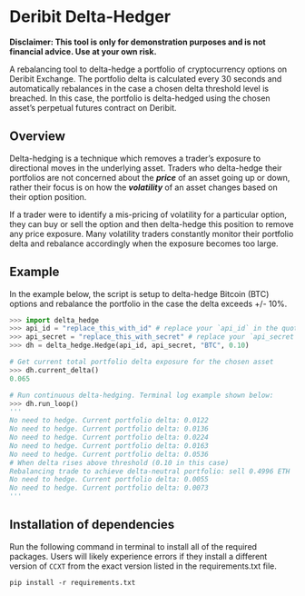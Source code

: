 # Deribit Delta-Hedger
**Disclaimer: This tool is only for demonstration purposes and is not financial advice. Use at your own risk.**

A rebalancing tool to delta-hedge a portfolio of cryptocurrency options on Deribit Exchange. The portfolio delta is calculated every 30 seconds and automatically rebalances in the case a chosen delta threshold level is breached. In this case, the portfolio is delta-hedged using the chosen asset’s perpetual futures contract on Deribit. 

## Overview

Delta-hedging is a technique which removes a trader’s exposure to directional moves in the underlying asset. Traders who delta-hedge their portfolios are not concerned about the ***price*** of an asset going up or down, rather their focus is on how the ***volatility*** of an asset changes based on their option position. 

If a trader were to identify a mis-pricing of volatility for a particular option, they can buy or sell the option and then delta-hedge this position to remove any price exposure. Many volatility traders constantly monitor their portfolio delta and rebalance accordingly when the exposure becomes too large.

## Example
In the example below, the script is setup to delta-hedge Bitcoin (BTC) options and rebalance the portfolio in the case the delta exceeds +/- 10%. 
``` python
>>> import delta_hedge
>>> api_id = "replace_this_with_id" # replace your `api_id` in the quotes
>>> api_secret = "replace_this_with_secret" # replace your `api_secret` in the quotes
>>> dh = delta_hedge.Hedge(api_id, api_secret, "BTC", 0.10)

# Get current total portfolio delta exposure for the chosen asset
>>> dh.current_delta()
0.065

# Run continuous delta-hedging. Terminal log example shown below:
>>> dh.run_loop()
'''
No need to hedge. Current portfolio delta: 0.0122
No need to hedge. Current portfolio delta: 0.0136
No need to hedge. Current portfolio delta: 0.0224
No need to hedge. Current portfolio delta: 0.0163
No need to hedge. Current portfolio delta: 0.0536
# When delta rises above threshold (0.10 in this case)
Rebalancing trade to achieve delta-neutral portfolio: sell 0.4996 ETH
No need to hedge. Current portfolio delta: 0.0055
No need to hedge. Current portfolio delta: 0.0073
'''
```
## Installation of dependencies
Run the following command in terminal to install all of the required packages. Users will likely experience errors if they install a different version of `CCXT` from the exact version listed in the requirements.txt file.

```
pip install -r requirements.txt
```
